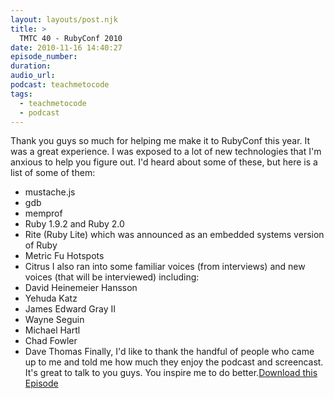 ```yaml
---
layout: layouts/post.njk
title: >
  TMTC 40 - RubyConf 2010
date: 2010-11-16 14:40:27
episode_number:
duration:
audio_url:
podcast: teachmetocode
tags:
  - teachmetocode
  - podcast
---
```


Thank you guys so much for helping me make it to RubyConf this year. It was a great experience. I was exposed to a lot of new technologies that I'm anxious to help you figure out. I'd heard about some of these, but here is a list of some of them:

- mustache.js
- gdb
- memprof
- Ruby 1.9.2 and Ruby 2.0
- Rite (Ruby Lite) which was announced as an embedded systems version of Ruby
- Metric Fu Hotspots
- Citrus
  I also ran into some familiar voices (from interviews) and new voices (that will be interviewed) including:
- David Heinemeier Hansson
- Yehuda Katz
- James Edward Gray II
- Wayne Seguin
- Michael Hartl
- Chad Fowler
- Dave Thomas
  Finally, I'd like to thank the handful of people who came up to me and told me how much they enjoy the podcast and screencast. It's great to talk to you guys. You inspire me to do better.[Download this Episode](https://traffic.libsyn.com/charlesmaxwood/TMTC40RubyConf2010.mp3)
